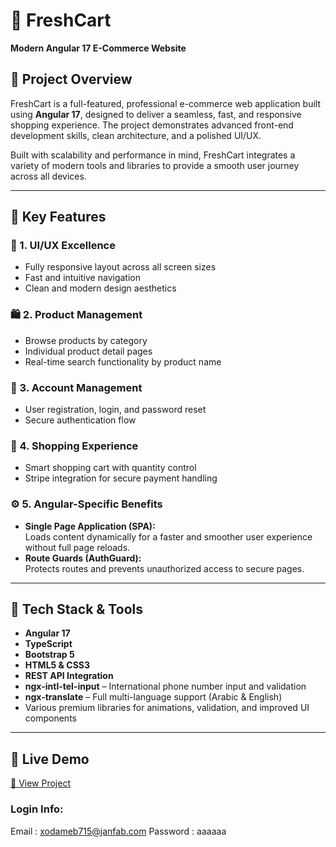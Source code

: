 # 🛒 FreshCart  
**Modern Angular 17 E-Commerce Website**

## 📌 Project Overview  
FreshCart is a full-featured, professional e-commerce web application built using **Angular 17**, designed to deliver a seamless, fast, and responsive shopping experience. The project demonstrates advanced front-end development skills, clean architecture, and a polished UI/UX.

Built with scalability and performance in mind, FreshCart integrates a variety of modern tools and libraries to provide a smooth user journey across all devices.

---

## 🚀 Key Features

### 🎨 1. UI/UX Excellence  
- Fully responsive layout across all screen sizes  
- Fast and intuitive navigation  
- Clean and modern design aesthetics  

### 🛍️ 2. Product Management  
- Browse products by category  
- Individual product detail pages  
- Real-time search functionality by product name  

### 👤 3. Account Management  
- User registration, login, and password reset  
- Secure authentication flow  

### 🛒 4. Shopping Experience  
- Smart shopping cart with quantity control  
- Stripe integration for secure payment handling  

### ⚙️ 5. Angular-Specific Benefits  
- **Single Page Application (SPA):**  
  Loads content dynamically for a faster and smoother user experience without full page reloads.  
- **Route Guards (AuthGuard):**  
  Protects routes and prevents unauthorized access to secure pages.

---

## 🧰 Tech Stack & Tools

- **Angular 17**  
- **TypeScript**  
- **Bootstrap 5**  
- **HTML5 & CSS3**  
- **REST API Integration**  
- **ngx-intl-tel-input** – International phone number input and validation  
- **ngx-translate** – Full multi-language support (Arabic & English)  
- Various premium libraries for animations, validation, and improved UI components

---

## 📎 Live Demo  
[🔗 View Project](https://freshcart-ahmedanwer.netlify.app/)  
### Login Info:
Email : xodameb715@janfab.com
Password : aaaaaa

